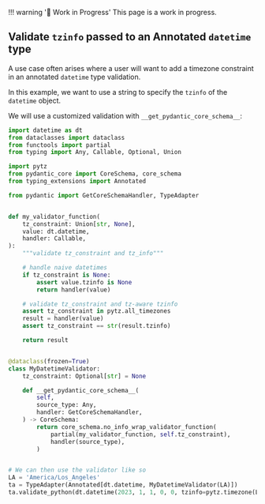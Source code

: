 !!! warning '🚧 Work in Progress'
    This page is a work in progress.

## Validate `tzinfo` passed to an Annotated `datetime` type

A use case often arises where a user will want to add a timezone constraint in an annotated `datetime` type validation.

In this example, we want to use a string to specify the `tzinfo` of the `datetime` object.

We will use a customized validation with `__get_pydantic_core_schema__`:

```py
import datetime as dt
from dataclasses import dataclass
from functools import partial
from typing import Any, Callable, Optional, Union

import pytz
from pydantic_core import CoreSchema, core_schema
from typing_extensions import Annotated

from pydantic import GetCoreSchemaHandler, TypeAdapter


def my_validator_function(
    tz_constraint: Union[str, None],
    value: dt.datetime,
    handler: Callable,
):
    """validate tz_constraint and tz_info"""

    # handle naive datetimes
    if tz_constraint is None:
        assert value.tzinfo is None
        return handler(value)

    # validate tz_constraint and tz-aware tzinfo
    assert tz_constraint in pytz.all_timezones
    result = handler(value)
    assert tz_constraint == str(result.tzinfo)

    return result


@dataclass(frozen=True)
class MyDatetimeValidator:
    tz_constraint: Optional[str] = None

    def __get_pydantic_core_schema__(
        self,
        source_type: Any,
        handler: GetCoreSchemaHandler,
    ) -> CoreSchema:
        return core_schema.no_info_wrap_validator_function(
            partial(my_validator_function, self.tz_constraint),
            handler(source_type),
        )


# We can then use the validator like so
LA = 'America/Los_Angeles'
ta = TypeAdapter(Annotated[dt.datetime, MyDatetimeValidator(LA)])
ta.validate_python(dt.datetime(2023, 1, 1, 0, 0, tzinfo=pytz.timezone(LA)))
```
